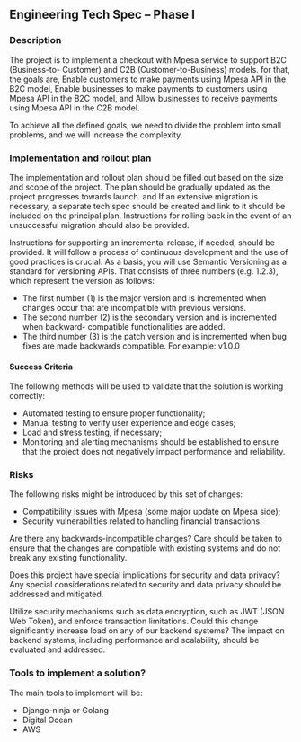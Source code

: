 ## Engineering Tech Spec – Phase I

### Description
The project is to implement a checkout with Mpesa service to support B2C (Business-to- Customer) and C2B (Customer-to-Business) models. for that, the goals are, Enable customers to make payments using Mpesa API in the B2C model, Enable businesses to make payments to customers using Mpesa API in the B2C model, and Allow businesses to receive payments using Mpesa API in the C2B model.

To achieve all the defined goals, we need to divide the problem into small problems, and we will increase the complexity.

### Implementation and rollout plan
The implementation and rollout plan should be filled out based on the size and scope of the project. The plan should be gradually updated as the project progresses towards launch. and If an extensive migration is necessary, a separate tech spec should be created and link to it should be included on the principal plan. Instructions for rolling back in the event of an unsuccessful migration should also be provided.

Instructions for supporting an incremental release, if needed, should be provided. It will follow a process of continuous development and the use of good practices is crucial. As a basis, you will use Semantic Versioning as a standard for versioning APIs. That consists of three numbers (e.g. 1.2.3), which represent the version as follows: 
- The first number (1) is the major version and is incremented when changes occur that
are incompatible with previous versions.
- The second number (2) is the secondary version and is incremented when backward-
compatible functionalities are added.
- The third number (3) is the patch version and is incremented when bug fixes are made
backwards compatible.
For example: v1.0.0

#### Success Criteria
The following methods will be used to validate that the solution is working correctly:
- Automated testing to ensure proper functionality;
- Manual testing to verify user experience and edge cases;
- Load and stress testing, if necessary;
- Monitoring and alerting mechanisms should be established to ensure that the project does not negatively impact performance and reliability.

### Risks
The following risks might be introduced by this set of changes:
- Compatibility issues with Mpesa (some major update on Mpesa side);
- Security vulnerabilities related to handling financial transactions.

Are there any backwards-incompatible changes?
Care should be taken to ensure that the changes are compatible with existing systems and do not break any existing functionality.

Does this project have special implications for security and data privacy?
Any special considerations related to security and data privacy should be addressed and mitigated.

Utilize security mechanisms such as data encryption, such as JWT (JSON Web Token), and enforce transaction limitations.
Could this change significantly increase load on any of our backend systems?
The impact on backend systems, including performance and scalability, should be evaluated and addressed.

### Tools to implement a solution?
The main tools to implement will be:
- Django-ninja or Golang
- Digital Ocean
- AWS
